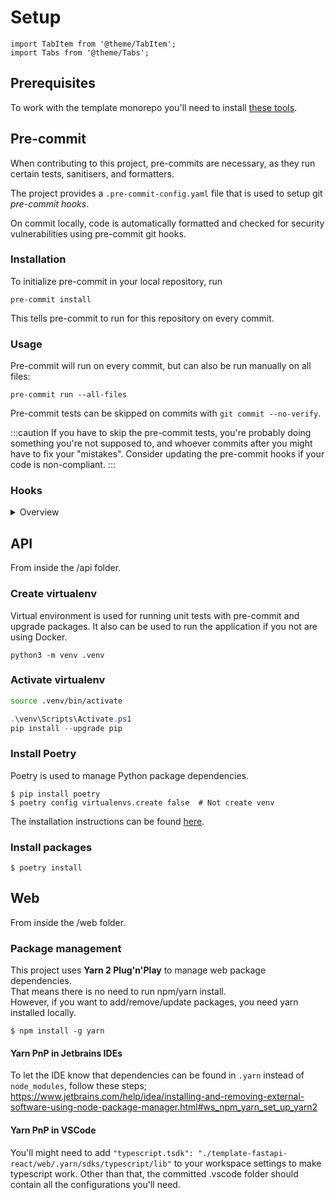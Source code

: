 # Setup

```mdx-code-block
import TabItem from '@theme/TabItem';
import Tabs from '@theme/Tabs';
```

## Prerequisites

To work with the template monorepo you'll need to install [these tools](../../about/running/01-prerequisites.md).

## Pre-commit

When contributing to this project, pre-commits are necessary, as they run certain tests, sanitisers, and formatters.

The project provides a `.pre-commit-config.yaml` file that is used to setup git _pre-commit hooks_.

On commit locally, code is automatically formatted and checked for security vulnerabilities using pre-commit git hooks.

### Installation

To initialize pre-commit in your local repository, run

```shell
pre-commit install
```

This tells pre-commit to run for this repository on every commit.

### Usage

Pre-commit will run on every commit, but can also be run manually on all files:

```shell
pre-commit run --all-files
```

Pre-commit tests can be skipped on commits with `git commit --no-verify`.

:::caution
If you have to skip the pre-commit tests, you're probably doing something you're not supposed to, and whoever commits after you might have to fix your "mistakes". Consider updating the pre-commit hooks if your code is non-compliant.
:::

### Hooks
<details>

<summary>Overview</summary>

| Repository                                                                          | Hook                    | Purpose                                                                            |
|-------------------------------------------------------------------------------------|-------------------------|------------------------------------------------------------------------------------|
| [pre-commit/pre-commit-hooks](https://github.com/pre-commit/pre-commit-hooks)                                      | check-ast               | Check whether files parse as valid python                                          |
|                                                                                     | check-merge-conflict    | Check for files that contain merge conflict strings                                |
|                                                                                     | check-case-conflict     | Check for files with names that would conflict on a case-insensitive filesystem    |
|                                                                                     | check-json              | Verify syntax of all JSON files                                                    |
|                                                                                     | check-toml              | Verify syntax of all TOML files                                                    |
|                                                                                     | check-yaml              | Verify syntax of all YAML files                                                    |
|                                                                                     | trailing-whitespace     | Trim trailing whitespace                                                           |
|                                                                                     | mixed-line-ending       | Replaces or checks mixed line ending                                               |
|                                                                                     | detect-private-key      | Checks for the existence of private keys                                           |
| [compilerla/conventional-pre-commit](https://github.com/compilerla/conventional-pre-commit)                               | conventional-pre-commit | A pre-commit hook to check commit messages for Conventional Commits formatting     |
| [ambv/black](https://github.com/ambv/black)                                                       | black                   | Python code formatter                                                              |
| [PyCQA/bandit](https://github.com/PyCQA/bandit)                                                     | bandit                  | A security linter designed to find common security issues in Python code           |
| [econchick/interrogate](https://github.com/econchick/interrogate)                                            | interrogate             | Check the code base for missing docstrings                                         |
| [hadialqattan/pycln](https://github.com/hadialqattan/pycln)                                               | pycln                   | Finds and removes unused import statements                                         |
| [pycqa/isort](https://github.com/pycqa/isort)                                                      | isort                   | Sort imports alphabetically, and automatically separated into sections and by type |
| [pre-commit/mirrors-prettier](https://github.com/pre-commit/mirrors-prettier)                                      | prettier                | TypeScript/JavaScript/JSON ++ code formatter                                       |
| [pre-commit/mirrors-eslint](https://github.com/pre-commit/mirrors-eslint)                                        | eslint                  | Helps you find and fix problems in your JavaScript code                            |
| [pycqa/flake8](https://gitlab.com/pycqa/flake8)                                                     | flake8                  | Check the style and quality of Python code                                         |
| [local](https://github.com/equinor/template-fastapi-react/blob/main/.pre-commit-config.yaml) | mypy                    | Python type checker                                                                |
|                                                                                     | pytest                  | Python test runner                                                                 |
|                                                                                     |                         |                                                                                    |

</details>

## API

From inside the /api folder.

### Create virtualenv

Virtual environment is used for running unit tests with pre-commit and upgrade packages. It also can be used to run the application if you not are using Docker.

```shell
python3 -m venv .venv
```

### Activate virtualenv

<Tabs groupId="operating-system">
<TabItem value="linux" label="Linux">

```bash
source .venv/bin/activate
```

</TabItem>
<TabItem value="windows" label="Windows">

```powershell
.\venv\Scripts\Activate.ps1
pip install --upgrade pip
```

</TabItem>
</Tabs>

### Install Poetry

Poetry is used to manage Python package dependencies.

```shell
$ pip install poetry
$ poetry config virtualenvs.create false  # Not create venv
```



The installation instructions can be found [here](https://python-poetry.org/docs/#installation).

### Install packages

```shell
$ poetry install
```

## Web

From inside the /web folder.

### Package management

This project uses __Yarn 2 Plug'n'Play__ to manage web package dependencies.  
That means there is no need to run npm/yarn install.  
However, if you want to add/remove/update packages, you need yarn installed locally.

```shell
$ npm install -g yarn
```

#### Yarn PnP in Jetbrains IDEs

To let the IDE know that dependencies can be found in `.yarn` instead of `node_modules`, follow these steps; https://www.jetbrains.com/help/idea/installing-and-removing-external-software-using-node-package-manager.html#ws_npm_yarn_set_up_yarn2 

#### Yarn PnP in VSCode

You'll might need to add `"typescript.tsdk": "./template-fastapi-react/web/.yarn/sdks/typescript/lib"` to your workspace settings to make typescript work. Other than that, the committed .vscode folder should contain all the configurations you'll need.
